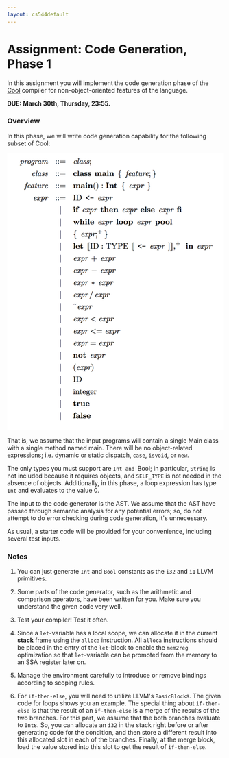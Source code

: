 ```yaml
---
layout: cs544default
---
```


# Assignment: Code Generation, Phase 1

In this assignment you will implement the code generation phase
of the [Cool](cool.html) compiler for non-object-oriented
features of the language.

**DUE: March 30th, Thursday, 23:55.**

### Overview
In this phase,
we will write code generation capability for the following subset of Cool:

![](cool-phase1.png)

That is, we assume that the input programs will contain
a single Main class with a single method named main.
There will be no object-related expressions; i.e.
dynamic or static dispatch,
`case`, `isvoid`, or `new`.

The only types you must support are `Int and `Bool;
in particular, `String` is not included because it requires objects,
and `SELF_TYPE` is not needed in the absence of objects.
Additionally,
in this phase,
a loop expression has type `Int` and evaluates to the value 0.

The input to the code generator is the AST.
We assume that the AST have passed through semantic analysis for any potential errors;
so, do not attempt to do error checking during code generation, it's unnecessary.

As usual, a starter code will be provided for your convenience,
including several test inputs.

### Notes

1.  You can just generate `Int` and `Bool` constants as the `i32` and `i1` LLVM primitives.

2.  Some parts of the code generator, such as the
    arithmetic and comparison operators, have been written for you.
    Make sure you understand the given code very well. 

3.  Test your compiler! Test it often. 

4.  Since a `let`-variable has a local scope,
    we can allocate it in the current **stack** frame using the `alloca` instruction.
    All `alloca` instructions should be placed in the entry of the `let`-block
    to enable the `mem2reg` optimization so that `let`-variable can be promoted
    from the memory to an SSA register later on.

5.  Manage the environment carefully to introduce or remove bindings according to scoping rules.

8.  For `if-then-else`, you will need to utilize LLVM's `BasicBlock`s.
    The given code for loops shows you an example.
    The special thing about `if-then-else` is that 
    the result of an `if-then-else` is a merge of the results of the two branches.
    For this part, we assume that the both branches evaluate to `Int`s.
    So, you can allocate an `i32` in the stack right before or after generating code
    for the condition,
    and then store a different result into this allocated slot in each of the branches.
    Finally, at the merge block, load the value stored into this slot to get the result
    of `if-then-else`.


